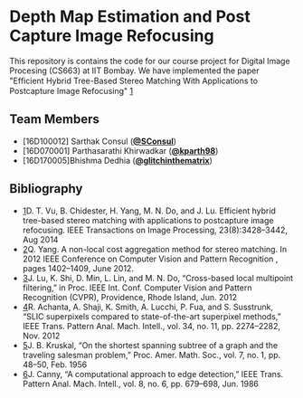 # Depth Map Estimation and Post Capture Image Refocusing
This repository is contains the code for our course project for Digital Image Procesing (CS663) at IIT Bombay. We have implemented the paper "Efﬁcient Hybrid Tree-Based Stereo Matching With Applications to Postcapture Image Refocusing" [1](https://ieeexplore.ieee.org/document/6826503/)


## Team Members
*   [16D100012] Sarthak Consul ([**@SConsul**](https://github.com/SConsul))
*   [16D070001] Parthasarathi Khirwadkar ([**@kparth98**](https://github.com/kparth98))
*   [16D170005]Bhishma Dedhia ([**@glitchinthematrix**](https://github.com/glitchinthematrix))

## Bibliography
*  [1](https://ieeexplore.ieee.org/document/6826503/)D. T. Vu, B. Chidester, H. Yang, M. N. Do, and J. Lu. Efficient hybrid tree-based stereo matching with  applications to postcapture image refocusing. IEEE Transactions on Image Processing, 23(8):3428–3442, Aug 2014 
*   [2](https://ieeexplore.ieee.org/document/6247827)Q. Yang. A non-local cost aggregation method for stereo matching. In 2012 IEEE Conference on Computer Vision and Pattern Recognition , pages 1402–1409, June 2012.
*   [3](http://publish.illinois.edu/visual-modeling-and-analytics/files/2014/07/CLMF-CVPR12.pdf)J. Lu, K. Shi, D. Min, L. Lin, and M. N. Do, “Cross-based local multipoint filtering,” in Proc. IEEE Int. Conf.  Computer Vision and Pattern Recognition (CVPR), Providence, Rhode Island, Jun. 2012
*   [4](http://www.kev-smith.com/papers/SMITH_TPAMI12.pdf)R. Achanta, A. Shaji, K. Smith, A. Lucchi, P. Fua, and S. Susstrunk, “SLIC superpixels compared to state-of-the-art superpixel methods,” IEEE Trans. Pattern Anal. Mach. Intell., vol. 34, no. 11, pp. 2274–2282, Nov. 2012
*   [5](http://www.ams.org/journals/proc/1956-007-01/S0002-9939-1956-0078686-7/S0002-9939-1956-0078686-7.pdf)J. B. Kruskal, “On the shortest spanning subtree of a graph and the traveling salesman problem,” Proc. Amer. Math. Soc., vol. 7, no. 1, pp. 48–50, Feb. 1956
*   [6](https://ieeexplore.ieee.org/document/4767851?arnumber=4767851)J. Canny, “A computational approach to edge detection,” IEEE Trans. Pattern Anal. Mach. Intell., vol. 8, no. 6, pp. 679–698, Jun. 1986

